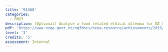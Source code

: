 ```yaml
---
title: '91468'
categories:
  - FNG3
description: (Optional) Analyse a food related ethical dilemma for NZ Society
pdf: 'https://www.nzqa.govt.nz/nqfdocs/ncea-resource/achievements/2019/as91468.pdf'
level: '3'
credits: '5'
assessment: Internal
---
```



